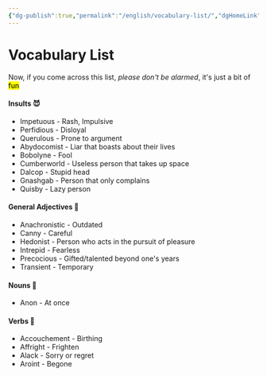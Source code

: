 ```yaml
---
{"dg-publish":true,"permalink":"/english/vocabulary-list/","dgHomeLink":true,"dgPassFrontmatter":true}
---
```


# Vocabulary List

Now, if you come across this list, *please don't be alarmed*, it's just a bit of <mark class="Mint">fun</mark>
#### Insults 😈
- Impetuous - Rash, Impulsive
- Perfidious - Disloyal
- Querulous - Prone to argument
- Abydocomist - Liar that boasts about their lives
- Bobolyne - Fool
- Cumberworld - Useless person that takes up space
- Dalcop - Stupid head
- Gnashgab - Person that only complains
- Quisby - Lazy person


#### General Adjectives 🌿
- Anachronistic - Outdated
- Canny - Careful
- Hedonist - Person who acts in the pursuit of pleasure
- Intrepid - Fearless
- Precocious - Gifted/talented beyond one's years
- Transient - Temporary

#### Nouns 💬
- Anon - At once

#### Verbs 💨
- Accouchement - Birthing
- Affright - Frighten
- Alack - Sorry or regret
- Aroint - Begone